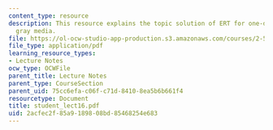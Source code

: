 ```yaml
---
content_type: resource
description: This resource explains the topic solution of ERT for one-dimensional
  gray media.
file: https://ol-ocw-studio-app-production.s3.amazonaws.com/courses/2-58j-radiative-transfer-spring-2006/2acfec2f85a9189808bd85468254e683_student_lect16.pdf
file_type: application/pdf
learning_resource_types:
- Lecture Notes
ocw_type: OCWFile
parent_title: Lecture Notes
parent_type: CourseSection
parent_uid: 75cc6efa-c06f-c71d-8410-8ea5b6b661f4
resourcetype: Document
title: student_lect16.pdf
uid: 2acfec2f-85a9-1898-08bd-85468254e683
---
```

